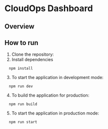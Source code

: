 # CloudOps Dashboard

## Overview

## How to run

1. Clone the repository:
2. Install dependencies

  ```
    npm install
  ```

3. To start the application in development mode:

  ```
    npm run dev
  ```

4. To build the application for production:

  ```
    npm run build
  ```

5. To start the application in production mode:

  ```
    npm run start
  ```

